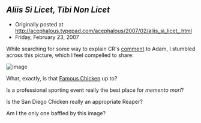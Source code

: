 ## <em>Aliis Si Licet, Tibi Non Licet</em>

 * Originally posted at http://acephalous.typepad.com/acephalous/2007/02/aliis_si_licet_.html
 * Friday, February 23, 2007



While searching for some way to explain CR's [comment](http://acephalous.typepad.com/acephalous/2007/02/no\_wonder\_i\_don.html#comment-61269942) to Adam, I stumbled across this picture, which I feel compelled to share:

![image](http://acephalous.typepad.com/Chicken\_Grim\_Reaper\_Large.jpg)

What, exactly, is that [Famous Chicken](http://en.wikipedia.org/wiki/The\_San\_Diego\_Chicken) up to?  

Is a professional sporting event really the best place for _memento mori_?  

Is the San Diego Chicken really an appropriate Reaper?  

Am I the only one baffled by this image?

		
